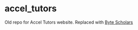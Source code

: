 # accel_tutors
Old repo for Accel Tutors website. Replaced with [Byte Scholars](https://github.com/the-jaluxe/byte-scholars)
